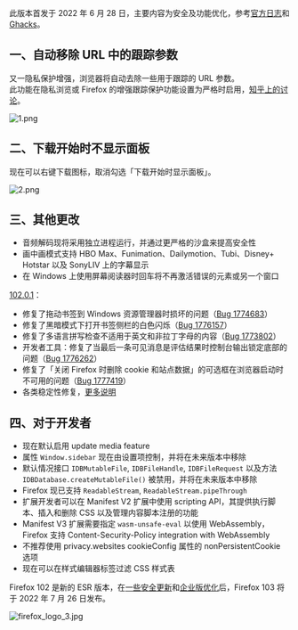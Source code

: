 此版本首发于 2022 年 6 月 28 日，主要内容为安全及功能优化，参考[官方日志](https://www.mozilla.org/en-US/firefox/102.0/releasenotes/)和 [Ghacks](https://www.ghacks.net/2022/06/28/firefox-102/)。

## 一、自动移除 URL 中的跟踪参数

又一隐私保护增强，浏览器将自动去除一些用于跟踪的 URL 参数。  
此功能在隐私浏览或 Firefox 的增强跟踪保护功能设置为严格时启用，[知乎上的讨论](https://www.zhihu.com/question/540759717)。

![1.png](https://s2.loli.net/2022/07/25/oQxXik35SIpFC9A.png)

## 二、下载开始时不显示面板

现在可以右键下载图标，取消勾选「下载开始时显示面板」。

![2.png](https://s2.loli.net/2022/07/25/oVLqWZ5CUjpEDAu.png)

## 三、其他更改

+ 音频解码现将采用独立进程运行，并通过更严格的沙盒来提高安全性
+ 画中画模式支持 HBO Max、Funimation、Dailymotion、Tubi、Disney+ Hotstar 以及 SonyLIV 上的字幕显示
+ 在 Windows 上使用屏幕阅读器时回车将不再激活错误的元素或另一个窗口

[102.0.1](https://www.mozilla.org/en-US/firefox/102.0.1/releasenotes/)：

+ 修复了拖动书签到 Windows 资源管理器时损坏的问题（[Bug 1774683](https://bugzilla.mozilla.org/show_bug.cgi?id=1774683)）
+ 修复了黑暗模式下打开书签侧栏的白色闪烁（[Bug 1776157](https://bugzilla.mozilla.org/show_bug.cgi?id=1776157)）
+ 修复了多语言拼写检查不适用于英文和非拉丁字母的内容（[Bug 1773802](https://bugzilla.mozilla.org/show_bug.cgi?id=1773802)）
+ 开发者工具：修复了当最后一条可见消息是评估结果时控制台输出锁定底部的问题（[Bug 1776262](https://bugzilla.mozilla.org/show_bug.cgi?id=1776262)）
+ 修复了「关闭 Firefox 时删除 cookie 和站点数据」的可选框在浏览器启动时不可用的问题（[Bug 1777419](https://bugzilla.mozilla.org/show_bug.cgi?id=1777419)）
+ 各类稳定性修复，[更多说明](https://www.ghacks.net/2022/07/06/firefox-102-0-1-release-information/)

## 四、对于开发者

+ 现在默认启用 update media feature
+ 属性 `Window.sidebar` 现在由设置项控制，并将在未来版本中移除
+ 默认情况接口 `IDBMutableFile`, `IDBFileHandle`, `IDBFileRequest` 以及方法 `IDBDatabase.createMutableFile()` 被禁用，并将在未来版本中移除
+ Firefox 现已支持 `ReadableStream`, `ReadableStream.pipeThrough`
+ 扩展开发者可以在 Manifest V2 扩展中使用 scripting API，其提供执行脚本、插入和删除 CSS 以及管理内容脚本注册的功能
+ Manifest V3 扩展需要指定 `wasm-unsafe-eval` 以使用 WebAssembly，Firefox 支持 Content-Security-Policy integration with WebAssembly
+ 不推荐使用 privacy.websites cookieConfig 属性的 nonPersistentCookie 选项
+ 现在可以在样式编辑器标签过滤 CSS 样式表

Firefox 102 是新的 ESR 版本，在[一些安全更新](https://www.mozilla.org/security/advisories/mfsa2022-24/)和[企业版优化](https://support.mozilla.org/kb/firefox-enterprise-102-release-notes)后，Firefox 103 将于 2022 年 7 月 26 日发布。

![firefox_logo_3.jpg](https://s2.loli.net/2022/05/02/s4pUX1SYOwmCz6A.jpg)